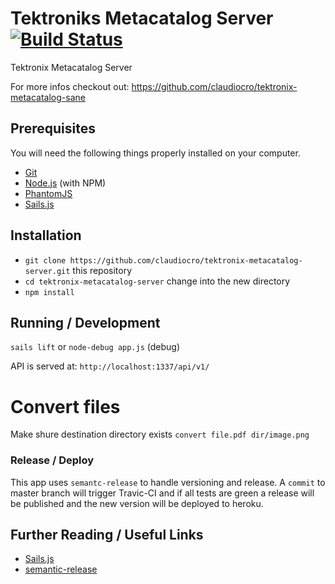 # Tektroniks Metacatalog Server [![Build Status](https://travis-ci.org/claudiocro/tektronix-metacatalog-server.svg?branch=release)](https://travis-ci.org/claudiocro/tektronix-metacatalog-server?branch=release)

Tektronix Metacatalog Server

For more infos checkout out: https://github.com/claudiocro/tektronix-metacatalog-sane


## Prerequisites

You will need the following things properly installed on your computer.

* [Git](http://git-scm.com/)
* [Node.js](http://nodejs.org/) (with NPM)
* [PhantomJS](http://phantomjs.org/)
* [Sails.js](http://sailsjs.org/)

## Installation

* `git clone https://github.com/claudiocro/tektronix-metacatalog-server.git` this repository
* `cd tektronix-metacatalog-server` change into the new directory
* `npm install`

## Running / Development

`sails lift`
or
`node-debug app.js` (debug)

API is served at: `http://localhost:1337/api/v1/`

# Convert files

Make shure destination directory exists
`convert file.pdf dir/image.png`

### Release / Deploy

This app uses `semantc-release` to handle versioning and release.
A `commit` to master branch will trigger Travic-CI and if all tests are green a release will be published and the new version will be deployed to heroku.


## Further Reading / Useful Links

* [Sails.js](http://sailsjs.org/)
* [semantic-release](https://github.com/semantic-release/semantic-release/)


